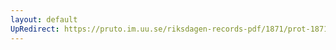 ```yaml
---
layout: default
UpRedirect: https://pruto.im.uu.se/riksdagen-records-pdf/1871/prot-1871--fk--201/prot-1871--fk--201_001.pdf
---
```

